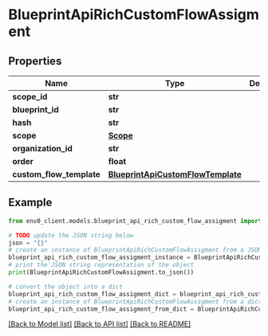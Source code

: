 # BlueprintApiRichCustomFlowAssigment


## Properties

Name | Type | Description | Notes
------------ | ------------- | ------------- | -------------
**scope_id** | **str** |  | 
**blueprint_id** | **str** |  | 
**hash** | **str** |  | [optional] 
**scope** | [**Scope**](Scope.md) |  | 
**organization_id** | **str** |  | 
**order** | **float** |  | [optional] 
**custom_flow_template** | [**BlueprintApiCustomFlowTemplate**](BlueprintApiCustomFlowTemplate.md) |  | 

## Example

```python
from env0_client.models.blueprint_api_rich_custom_flow_assigment import BlueprintApiRichCustomFlowAssigment

# TODO update the JSON string below
json = "{}"
# create an instance of BlueprintApiRichCustomFlowAssigment from a JSON string
blueprint_api_rich_custom_flow_assigment_instance = BlueprintApiRichCustomFlowAssigment.from_json(json)
# print the JSON string representation of the object
print(BlueprintApiRichCustomFlowAssigment.to_json())

# convert the object into a dict
blueprint_api_rich_custom_flow_assigment_dict = blueprint_api_rich_custom_flow_assigment_instance.to_dict()
# create an instance of BlueprintApiRichCustomFlowAssigment from a dict
blueprint_api_rich_custom_flow_assigment_from_dict = BlueprintApiRichCustomFlowAssigment.from_dict(blueprint_api_rich_custom_flow_assigment_dict)
```
[[Back to Model list]](../README.md#documentation-for-models) [[Back to API list]](../README.md#documentation-for-api-endpoints) [[Back to README]](../README.md)


